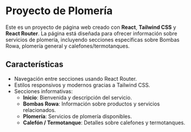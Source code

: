 # Proyecto de Plomería

Este es un proyecto de página web creado con **React**, **Tailwind CSS** y **React Router**. La página está diseñada para ofrecer información sobre servicios de plomería, incluyendo secciones específicas sobre Bombas Rowa, plomería general y calefones/termotanques.


## Características

- Navegación entre secciones usando React Router.
- Estilos responsivos y modernos gracias a Tailwind CSS.
- Secciones informativas:
  - **Inicio**: Bienvenida y descripción del servicio.
  - **Bombas Rowa**: Información sobre productos y servicios relacionados.
  - **Plomería**: Servicios de plomería disponibles.
  - **Calefón / Termotanque**: Detalles sobre calefones y termotanques.

